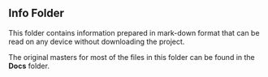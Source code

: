 ## Info Folder
This folder contains information prepared in mark-down format that can be read on any device without downloading the project.

The original masters for most of the files in this folder can be found in the **Docs** folder.

